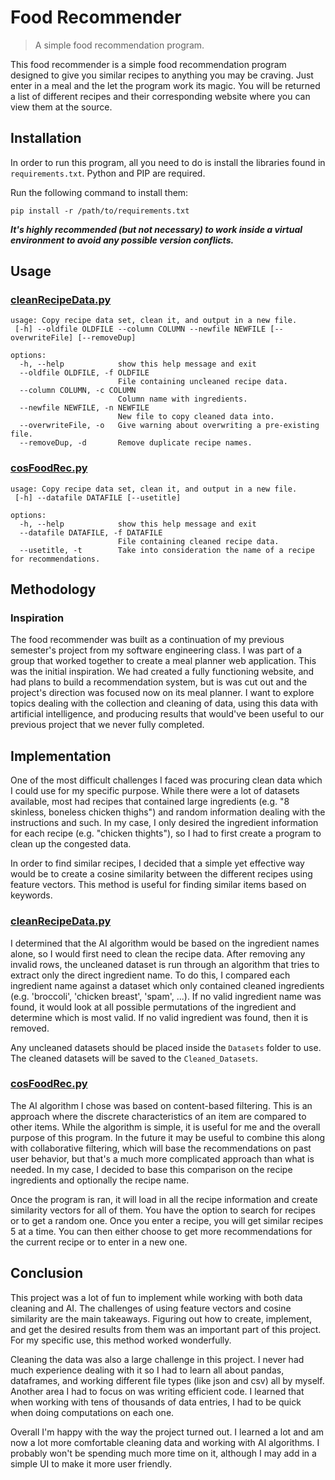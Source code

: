 # Food Recommender
> A simple food recommendation program.

This food recommender is a simple food recommendation program designed
to give you similar recipes to anything you may be craving. Just enter
in a meal and the let the program work its magic. You will be returned
a list of different recipes and their corresponding website where you
can view them at the source.

## Installation
In order to run this program, all you need to do is install the libraries
found in `requirements.txt`.
Python and PIP are required.

Run the following command to install them:

```
pip install -r /path/to/requirements.txt
```

***It's highly recommended (but not necessary) to work inside a virtual 
environment to avoid any possible version conflicts.***

## Usage
### [cleanRecipeData.py](Food_Recommender/blob/master/cleanRecipeData.py)
```
usage: Copy recipe data set, clean it, and output in a new file.
 [-h] --oldfile OLDFILE --column COLUMN --newfile NEWFILE [--overwriteFile] [--removeDup]

options:
  -h, --help            show this help message and exit
  --oldfile OLDFILE, -f OLDFILE
                        File containing uncleaned recipe data.
  --column COLUMN, -c COLUMN
                        Column name with ingredients.
  --newfile NEWFILE, -n NEWFILE
                        New file to copy cleaned data into.
  --overwriteFile, -o   Give warning about overwriting a pre-existing file.
  --removeDup, -d       Remove duplicate recipe names.
```

### [cosFoodRec.py](Food_Recommender/blob/master/cosFoodRec.py)
```
usage: Copy recipe data set, clean it, and output in a new file.
 [-h] --datafile DATAFILE [--usetitle]

options:
  -h, --help            show this help message and exit
  --datafile DATAFILE, -f DATAFILE
                        File containing cleaned recipe data.
  --usetitle, -t        Take into consideration the name of a recipe for recommendations.
```


## Methodology
### Inspiration
The food recommender was built as a continuation of my previous semester's
project from my software engineering class. I was part of a group that 
worked together to create a meal planner web application. This was the
initial inspiration. We had created a fully functioning website, and had 
plans to build a recommendation system, but is was cut out and the project's
direction was focused now on its meal planner. I want to explore topics dealing 
with the collection and cleaning of data, using this data with artificial 
intelligence, and producing results that would've been useful to our previous 
project that we never fully completed. 

## Implementation
One of the most difficult challenges I faced was procuring clean data which I
could use for my specific purpose. While there were a lot of datasets available, 
most had recipes that contained large ingredients (e.g. "8 skinless, boneless 
chicken thighs") and random information dealing with the instructions and such. 
In my case, I only desired the ingredient information for each recipe (e.g. 
"chicken thights"), so I had to first create a program to clean up the congested 
data.

In order to find similar recipes, I decided that a simple yet effective way would 
be to create a cosine similarity between the different recipes using feature
vectors. This method is useful for finding similar items based on keywords. 

### [cleanRecipeData.py](/cleanRecipeData.py)
I determined that the AI algorithm would be based on the ingredient names alone, 
so I would first need to clean the recipe data. After removing any invalid rows, 
the uncleaned dataset is run through an algorithm that tries to extract only the 
direct ingredient name. To do this, I compared each ingredient name against a dataset
which only contained cleaned ingredients (e.g. 'broccoli', 'chicken breast', 'spam', 
...). If no valid ingredient name was found, it would look at all possible
permutations of the ingredient and determine which is most valid. If no valid
ingredient was found, then it is removed.

Any uncleaned datasets should be placed inside the `Datasets` folder to use. The 
cleaned datasets will be saved to the `Cleaned_Datasets`.

### [cosFoodRec.py](/cosFoodRec.py)
The AI algorithm I chose was based on content-based filtering. This is an approach
where the discrete characteristics of an item are compared to other items. While 
the algorithm is simple, it is useful for me and the overall purpose of this 
program. In the future it may be useful to combine this along with collaborative
filtering, which will base the recommendations on past user behavior, but that's 
a much more complicated approach than what is needed. In my case, I decided to base 
this comparison on the recipe ingredients and optionally the recipe name. 

Once the program is ran, it will load in all the recipe information and create
similarity vectors for all of them. You have the option to search for recipes or
to get a random one. Once you enter a recipe, you will get similar recipes 5
at a time. You can then either choose to get more recommendations for the
current recipe or to enter in a new one. 

## Conclusion
This project was a lot of fun to implement while working with both data cleaning
and AI. The challenges of using feature vectors and cosine similarity are the main 
takeaways. Figuring out how to create, implement, and get the desired results from 
them was an important part of this project. For my specific use, this method worked 
wonderfully. 

Cleaning the data was also a large challenge in this project. I never had much 
experience dealing with it so I had to learn all about pandas, dataframes, and 
working different file types (like json and csv) all by myself. Another area I had
to focus on was writing efficient code. I learned that when working with tens of
thousands of data entries, I had to be quick when doing computations on each one. 

Overall I'm happy with the way the project turned out. I learned a lot and am now a
lot more comfortable cleaning data and working with AI algorithms. I probably won't 
be spending much more time on it, although I may add in a simple UI to make it more user
friendly. 